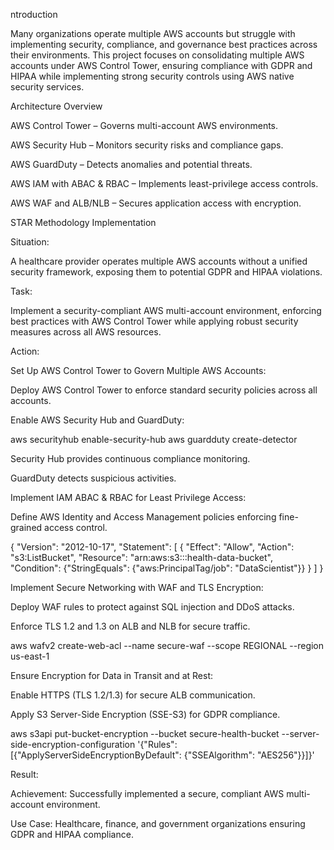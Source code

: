 ntroduction

Many organizations operate multiple AWS accounts but struggle with implementing security, compliance, and governance best practices across their environments. This project focuses on consolidating multiple AWS accounts under AWS Control Tower, ensuring compliance with GDPR and HIPAA while implementing strong security controls using AWS native security services.

Architecture Overview

AWS Control Tower – Governs multi-account AWS environments.

AWS Security Hub – Monitors security risks and compliance gaps.

AWS GuardDuty – Detects anomalies and potential threats.

AWS IAM with ABAC & RBAC – Implements least-privilege access controls.

AWS WAF and ALB/NLB – Secures application access with encryption.

STAR Methodology Implementation

Situation:

A healthcare provider operates multiple AWS accounts without a unified security framework, exposing them to potential GDPR and HIPAA violations.

Task:

Implement a security-compliant AWS multi-account environment, enforcing best practices with AWS Control Tower while applying robust security measures across all AWS resources.

Action:

Set Up AWS Control Tower to Govern Multiple AWS Accounts:

Deploy AWS Control Tower to enforce standard security policies across all accounts.

Enable AWS Security Hub and GuardDuty:

aws securityhub enable-security-hub
aws guardduty create-detector

Security Hub provides continuous compliance monitoring.

GuardDuty detects suspicious activities.

Implement IAM ABAC & RBAC for Least Privilege Access:

Define AWS Identity and Access Management policies enforcing fine-grained access control.

{
   "Version": "2012-10-17",
   "Statement": [
      {
         "Effect": "Allow",
         "Action": "s3:ListBucket",
         "Resource": "arn:aws:s3:::health-data-bucket",
         "Condition": {"StringEquals": {"aws:PrincipalTag/job": "DataScientist"}}
      }
   ]
}

Implement Secure Networking with WAF and TLS Encryption:

Deploy WAF rules to protect against SQL injection and DDoS attacks.

Enforce TLS 1.2 and 1.3 on ALB and NLB for secure traffic.

aws wafv2 create-web-acl --name secure-waf --scope REGIONAL --region us-east-1

Ensure Encryption for Data in Transit and at Rest:

Enable HTTPS (TLS 1.2/1.3) for secure ALB communication.

Apply S3 Server-Side Encryption (SSE-S3) for GDPR compliance.

aws s3api put-bucket-encryption --bucket secure-health-bucket --server-side-encryption-configuration '{"Rules": [{"ApplyServerSideEncryptionByDefault": {"SSEAlgorithm": "AES256"}}]}'

Result:

Achievement: Successfully implemented a secure, compliant AWS multi-account environment.

Use Case: Healthcare, finance, and government organizations ensuring GDPR and HIPAA compliance.



